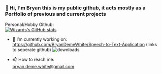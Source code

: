 ###  👋 Hi, I'm Bryan this is my public github, it acts mostly as a Portfolio of previous and current projects


Personal/Hobby Github: <br />
[![Wizards's GitHub stats](https://github-readme-stats.vercel.app/api?username=VRCWizard&show_icons=true&theme=dracula)](https://github.com/VRCWizard/TTS-Voice-Wizard) 



- 🔭 I’m currently working on: <br />
https://github.com/BryanDemeWhite/Speech-to-Text-Application (links to seperate github)
![downloads](https://img.shields.io/github/downloads/VRCWizard/TTS-Voice-Wizard/total?label=Downloads) <br />


- 📫 How to reach me:<br />
bryan.deme.white@gmail.com

